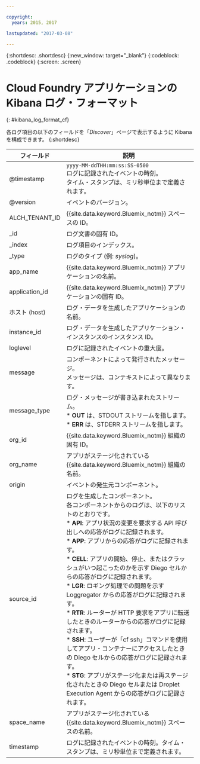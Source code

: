 ```yaml
---

copyright:
  years: 2015, 2017

lastupdated: "2017-03-08"

---
```



{:shortdesc: .shortdesc}
{:new_window: target="_blank"}
{:codeblock: .codeblock}
{:screen: .screen}


# Cloud Foundry アプリケーションの Kibana ログ・フォーマット
{: #kibana_log_format_cf}

各ログ項目の以下のフィールドを「*Discover*」ページで表示するように Kibana を構成できます。
{:shortdesc}

| フィールド | 説明 |
|-------|-------------|
| @timestamp | `yyyy-MM-ddTHH:mm:ss:SS-0500`  <br> ログに記録されたイベントの時刻。<br> タイム・スタンプは、ミリ秒単位まで定義されます。 |
| @version | イベントのバージョン。 |
| ALCH_TENANT_ID | {{site.data.keyword.Bluemix_notm}} スペースの ID。 |
| \_id | ログ文書の固有 ID。 |
| \_index | ログ項目のインデックス。 |
| \_type | ログのタイプ (例: *syslog*)。 |
| app_name | {{site.data.keyword.Bluemix_notm}} アプリケーションの名前。 |
| application_id | {{site.data.keyword.Bluemix_notm}} アプリケーションの固有 ID。 |
| ホスト (host) | ログ・データを生成したアプリケーションの名前。 |
| instance_id | ログ・データを生成したアプリケーション・インスタンスのインスタンス ID。 |
| loglevel | ログに記録されたイベントの重大度。 |
| message | コンポーネントによって発行されたメッセージ。<br> メッセージは、コンテキストによって異なります。 |
| message_type | ログ・メッセージが書き込まれたストリーム。<br> * **OUT** は、STDOUT ストリームを指します。<br> * **ERR** は、STDERR ストリームを指します。 |
| org_id | {{site.data.keyword.Bluemix_notm}} 組織の固有 ID。 |
| org_name | アプリがステージ化されている {{site.data.keyword.Bluemix_notm}} 組織の名前。 |
| origin | イベントの発生元コンポーネント。 |
| source_id | ログを生成したコンポーネント。<br> 各コンポーネントからのログは、以下のリストのとおりです。<br> * **API**: アプリ状況の変更を要求する API 呼び出しへの応答がログに記録されます。<br> * **APP**: アプリからの応答がログに記録されます。<br> * **CELL**: アプリの開始、停止、またはクラッシュがいつ起こったのかを示す Diego セルからの応答がログに記録されます。<br> * **LGR**: ロギング処理での問題を示す Loggregator からの応答がログに記録されます。<br> * **RTR**: ルーターが HTTP 要求をアプリに転送したときのルーターからの応答がログに記録されます。<br> * **SSH**: ユーザーが「cf ssh」コマンドを使用してアプリ・コンテナーにアクセスしたときの Diego セルからの応答がログに記録されます。<br> * **STG**: アプリがステージ化または再ステージ化されたときの Diego セルまたは Droplet Execution Agent からの応答がログに記録されます。 |
| space_name | アプリがステージ化されている {{site.data.keyword.Bluemix_notm}} スペースの名前。 |
| timestamp | ログに記録されたイベントの時刻。タイム・スタンプは、ミリ秒単位まで定義されます。 |




